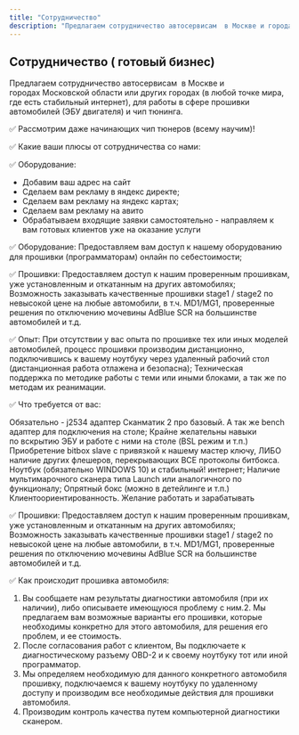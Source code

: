 ```yaml
---
title: "Сотрудничество"
description: "Предлагаем сотрудничество автосервисам  в Москве и городах Московской области или других городах (в любой точке мира, где есть стабильный интернет), для работы в сфере прошивки автомобилей (ЭБУ двигателя) и чип тюнинга."
---
```


## Сотрудничество ( готовый бизнес)

Предлагаем сотрудничество автосервисам  в Москве и городах Московской области или других городах (в любой точке мира, где есть стабильный интернет), для работы в сфере прошивки автомобилей (ЭБУ двигателя) и чип тюнинга.

✅ Рассмотрим даже начинающих чип тюнеров (всему научим)!

✅ Какие ваши плюсы от сотрудничества со нами:

✅ Оборудование:

- Добавим ваш адрес на сайт
- Сделаем вам рекламу в яндекс директе;
- Сделаем вам рекламу на яндекс картах;
- Сделаем вам рекламу на авито
- Обрабатываем входящие заявки самостоятельно - направляем к вам готовых клиентов уже на оказание услуги

✅ Оборудование: Предоставляем вам доступ к нашему оборудованию для прошивки (программаторам) онлайн по себестоимости;

✅ Прошивки: Предоставляем доступ к нашим проверенным прошивкам, уже установленным и откатанным на других автомобилях; Возможность заказывать качественные прошивки stage1 / stage2 по невысокой цене на любые автомобили, в т.ч. MD1/MG1, проверенные решения по отключению мочевины AdBlue SCR на большинстве автомобилей и т.д.

✅ Опыт: При отсутствии у вас опыта по прошивке тех или иных моделей автомобилей, процесс прошивки производим дистанционно, подключившись к вашему ноутбуку через удаленный рабочий стол (дистанционная работа отлажена и безопасна); Техническая поддержка по методике работы с теми или иными блоками, а так же по методам их реанимации.

✅ Что требуется от вас:

Обязательно - j2534 адаптер Сканматик 2 про базовый. А так же bench адаптер для подключения на столе;
Крайне желательны навыки по вскрытию ЭБУ и работе с ними на столе (BSL режим и т.п.)
Приобретение bitbox slave с привязкой к нашему мастер ключу, ЛИБО наличие других флешеров, перекрывающих ВСЕ протоколы битбокса.
Ноутбук (обязательно WINDOWS 10) и стабильный! интернет;
Наличие мультимарочного сканера типа Launch или аналогичного по функционалу;
Опрятный бокс (можно в детейлинге и т.п.)
Клиентоориентированность.
Желание работать и зарабатывать

✅ Прошивки: Предоставляем доступ к нашим проверенным прошивкам, уже установленным и откатанным на других автомобилях; Возможность заказывать качественные прошивки stage1 / stage2 по невысокой цене на любые автомобили, в т.ч. MD1/MG1, проверенные решения по отключению мочевины AdBlue SCR на большинстве автомобилей и т.д.

✅ Как происходит прошивка автомобиля:

1. Вы сообщаете нам результаты диагностики автомобиля (при их наличии), либо описываете имеющуюся проблему с ним.2. Мы предлагаем вам возможные варианты его прошивки, которые необходимы конкретно для этого автомобиля, для решения его проблем, и ее стоимость.
3. После согласования работ с клиентом, Вы подключаете к диагностическому разъему OBD-2 и к своему ноутбуку тот или иной программатор.
4. Мы определяем необходимую для данного конкретного автомобиля прошивку, подключаемся к вашему ноутбуку по удаленному доступу и производим все необходимые действия для прошивки автомобиля.
5. Производим контроль качества путем компьютерной диагностики сканером.
